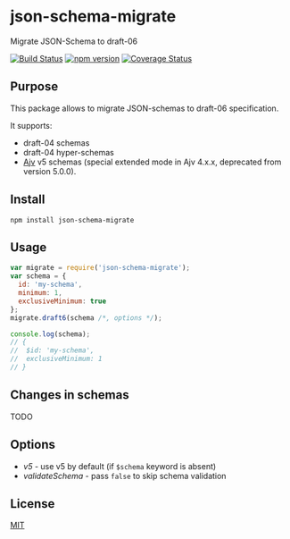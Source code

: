 # json-schema-migrate
Migrate JSON-Schema to draft-06


[![Build Status](https://travis-ci.org/epoberezkin/json-schema-migrate.svg?branch=master)](https://travis-ci.org/epoberezkin/json-schema-migrate)
[![npm version](https://badge.fury.io/js/json-schema-migrate.svg)](http://badge.fury.io/js/json-schema-migrate)
[![Coverage Status](https://coveralls.io/repos/github/epoberezkin/json-schema-migrate/badge.svg?branch=master)](https://coveralls.io/github/epoberezkin/json-schema-migrate?branch=master)


## Purpose

This package allows to migrate JSON-schemas to draft-06 specification.

It supports:
- draft-04 schemas
- draft-04 hyper-schemas
- [Ajv](https://github.com/epoberezkin/ajv) v5 schemas (special extended mode in Ajv 4.x.x, deprecated from version 5.0.0).


## Install

```
npm install json-schema-migrate
```


## Usage

```javascript
var migrate = require('json-schema-migrate');
var schema = {
  id: 'my-schema',
  minimum: 1,
  exclusiveMinimum: true
};
migrate.draft6(schema /*, options */);

console.log(schema);
// {
//  $id: 'my-schema',
//  exclusiveMinimum: 1
// }
```


## Changes in schemas

TODO


## Options

- _v5_ - use v5 by default (if `$schema` keyword is absent)
- _validateSchema_ - pass `false` to skip schema validation


## License

[MIT](https://github.com/epoberezkin/json-schema-migrate/blob/master/LICENSE)
